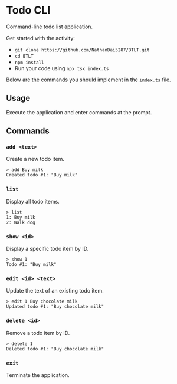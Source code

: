 # Todo CLI

Command-line todo list application.

Get started with the activity:
- `git clone https://github.com/NathanDai5287/BTLT.git`
- `cd BTLT`
- `npm install`
- Run your code using `npx tsx index.ts`

Below are the commands you should implement in the `index.ts` file.

## Usage

Execute the application and enter commands at the prompt.

## Commands

### `add <text>`
Create a new todo item.
```
> add Buy milk
Created todo #1: "Buy milk"
```

### `list`
Display all todo items.
```
> list
1: Buy milk
2: Walk dog
```

### `show <id>`
Display a specific todo item by ID.
```
> show 1
Todo #1: "Buy milk"
```

### `edit <id> <text>`
Update the text of an existing todo item.
```
> edit 1 Buy chocolate milk
Updated todo #1: "Buy chocolate milk"
```

### `delete <id>`
Remove a todo item by ID.
```
> delete 1
Deleted todo #1: "Buy chocolate milk"
```

### `exit`
Terminate the application.
